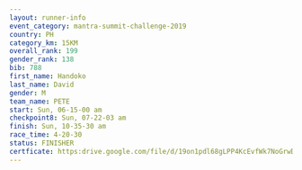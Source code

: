 ```yaml
---
layout: runner-info 
event_category: mantra-summit-challenge-2019 
country: PH
category_km: 15KM 
overall_rank: 199
gender_rank: 138
bib: 788
first_name: Handoko
last_name: David
gender: M
team_name: PETE
start: Sun, 06-15-00 am
checkpoint8: Sun, 07-22-03 am
finish: Sun, 10-35-30 am
race_time: 4-20-30
status: FINISHER
certficate: https:drive.google.com/file/d/19on1pdl68gLPP4KcEvfWk7NoGrwDyrY5/view?usp=sharing
---
```

